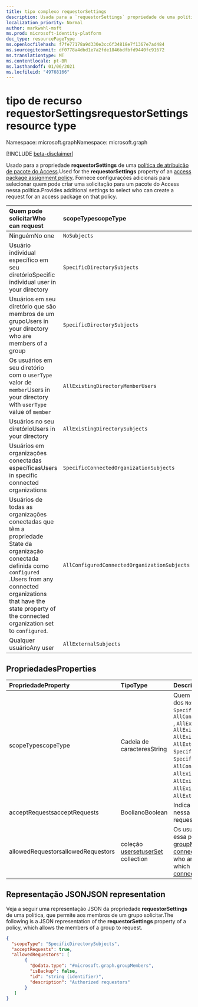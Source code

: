 ```yaml
---
title: tipo complexo requestorSettings
description: Usada para a `requestorSettings` propriedade de uma política de atribuição de pacote do Access. Fornece configurações adicionais para selecionar quem pode criar uma solicitação.
localization_priority: Normal
author: markwahl-msft
ms.prod: microsoft-identity-platform
doc_type: resourcePageType
ms.openlocfilehash: f7fe77178a9d330e3cc6f34818e7f1367e7ad484
ms.sourcegitcommit: df0778a4dbd1e7a2fde1846bdfbfd9440fc91672
ms.translationtype: MT
ms.contentlocale: pt-BR
ms.lasthandoff: 01/06/2021
ms.locfileid: "49768166"
---
```

# <a name="requestorsettings-resource-type"></a><span data-ttu-id="71858-104">tipo de recurso requestorSettings</span><span class="sxs-lookup"><span data-stu-id="71858-104">requestorSettings resource type</span></span>

<span data-ttu-id="71858-105">Namespace: microsoft.graph</span><span class="sxs-lookup"><span data-stu-id="71858-105">Namespace: microsoft.graph</span></span>

[!INCLUDE [beta-disclaimer](../../includes/beta-disclaimer.md)]

<span data-ttu-id="71858-106">Usado para a propriedade **requestorSettings** de uma [política de atribuição de pacote do Access](accesspackageassignmentpolicy.md).</span><span class="sxs-lookup"><span data-stu-id="71858-106">Used for the **requestorSettings** property of an [access package assignment policy](accesspackageassignmentpolicy.md).</span></span> <span data-ttu-id="71858-107">Fornece configurações adicionais para selecionar quem pode criar uma solicitação para um pacote do Access nessa política.</span><span class="sxs-lookup"><span data-stu-id="71858-107">Provides additional settings to select who can create a request for an access package on that policy.</span></span>

| <span data-ttu-id="71858-108">Quem pode solicitar</span><span class="sxs-lookup"><span data-stu-id="71858-108">Who can request</span></span> | <span data-ttu-id="71858-109">scopeType</span><span class="sxs-lookup"><span data-stu-id="71858-109">scopeType</span></span> | <span data-ttu-id="71858-110">coleção allowedRequestors</span><span class="sxs-lookup"><span data-stu-id="71858-110">allowedRequestors collection</span></span>|
|:----------------|:----------|:------------------|
|<span data-ttu-id="71858-111">Ninguém</span><span class="sxs-lookup"><span data-stu-id="71858-111">No one</span></span>|`NoSubjects`|<span data-ttu-id="71858-112">matriz vazia</span><span class="sxs-lookup"><span data-stu-id="71858-112">empty array</span></span>|
|<span data-ttu-id="71858-113">Usuário individual específico em seu diretório</span><span class="sxs-lookup"><span data-stu-id="71858-113">Specific individual user in your directory</span></span>|`SpecificDirectorySubjects`|[<span data-ttu-id="71858-114">Únicousuário</span><span class="sxs-lookup"><span data-stu-id="71858-114">singleUser</span></span>](singleuser.md)|
|<span data-ttu-id="71858-115">Usuários em seu diretório que são membros de um grupo</span><span class="sxs-lookup"><span data-stu-id="71858-115">Users in your directory who are members of a group</span></span>|`SpecificDirectorySubjects`|[<span data-ttu-id="71858-116">groupMembers</span><span class="sxs-lookup"><span data-stu-id="71858-116">groupMembers</span></span>](groupmembers.md)|
|<span data-ttu-id="71858-117">Os usuários em seu diretório com o `userType` valor de `member`</span><span class="sxs-lookup"><span data-stu-id="71858-117">Users in your directory with `userType` value of `member`</span></span>|`AllExistingDirectoryMemberUsers`|<span data-ttu-id="71858-118">matriz vazia</span><span class="sxs-lookup"><span data-stu-id="71858-118">empty array</span></span>|
|<span data-ttu-id="71858-119">Usuários no seu diretório</span><span class="sxs-lookup"><span data-stu-id="71858-119">Users in your directory</span></span>|`AllExistingDirectorySubjects`|<span data-ttu-id="71858-120">matriz vazia</span><span class="sxs-lookup"><span data-stu-id="71858-120">empty array</span></span>|
|<span data-ttu-id="71858-121">Usuários em organizações conectadas específicas</span><span class="sxs-lookup"><span data-stu-id="71858-121">Users in specific connected organizations</span></span>|`SpecificConnectedOrganizationSubjects`|[<span data-ttu-id="71858-122">connectedOrganizationMembers</span><span class="sxs-lookup"><span data-stu-id="71858-122">connectedOrganizationMembers</span></span>](connectedorganizationmembers.md)|
|<span data-ttu-id="71858-123">Usuários de todas as organizações conectadas que têm a propriedade State da organização conectada definida como `configured` .</span><span class="sxs-lookup"><span data-stu-id="71858-123">Users from any connected organizations that have the state property of the connected organization set to `configured`.</span></span>|`AllConfiguredConnectedOrganizationSubjects`|<span data-ttu-id="71858-124">matriz vazia</span><span class="sxs-lookup"><span data-stu-id="71858-124">empty array</span></span>|
|<span data-ttu-id="71858-125">Qualquer usuário</span><span class="sxs-lookup"><span data-stu-id="71858-125">Any user</span></span>|`AllExternalSubjects`|<span data-ttu-id="71858-126">matriz vazia</span><span class="sxs-lookup"><span data-stu-id="71858-126">empty array</span></span>|

## <a name="properties"></a><span data-ttu-id="71858-127">Propriedades</span><span class="sxs-lookup"><span data-stu-id="71858-127">Properties</span></span>

| <span data-ttu-id="71858-128">Propriedade</span><span class="sxs-lookup"><span data-stu-id="71858-128">Property</span></span>                     | <span data-ttu-id="71858-129">Tipo</span><span class="sxs-lookup"><span data-stu-id="71858-129">Type</span></span>                      | <span data-ttu-id="71858-130">Descrição</span><span class="sxs-lookup"><span data-stu-id="71858-130">Description</span></span> |
| :--------------------------- | :------------------------ | :---------- |
| <span data-ttu-id="71858-131">scopeType</span><span class="sxs-lookup"><span data-stu-id="71858-131">scopeType</span></span> |<span data-ttu-id="71858-132">Cadeia de caracteres</span><span class="sxs-lookup"><span data-stu-id="71858-132">String</span></span> |<span data-ttu-id="71858-133">Quem pode solicitar.</span><span class="sxs-lookup"><span data-stu-id="71858-133">Who can request.</span></span> <span data-ttu-id="71858-134">Um dos `NoSubjects` , `SpecificDirectorySubjects` , `SpecificConnectedOrganizationSubjects` , `AllConfiguredConnectedOrganizationSubjects` , `AllExistingConnectedOrganizationSubjects` , `AllExistingDirectoryMemberUsers` `AllExistingDirectorySubjects` ou `AllExternalSubjects` .</span><span class="sxs-lookup"><span data-stu-id="71858-134">One of `NoSubjects`, `SpecificDirectorySubjects`, `SpecificConnectedOrganizationSubjects`, `AllConfiguredConnectedOrganizationSubjects`, `AllExistingConnectedOrganizationSubjects`, `AllExistingDirectoryMemberUsers`, `AllExistingDirectorySubjects` or `AllExternalSubjects`.</span></span>  |
| <span data-ttu-id="71858-135">acceptRequests</span><span class="sxs-lookup"><span data-stu-id="71858-135">acceptRequests</span></span> | <span data-ttu-id="71858-136">Booliano</span><span class="sxs-lookup"><span data-stu-id="71858-136">Boolean</span></span> | <span data-ttu-id="71858-137">Indica se novas solicitações serão aceitas nessa política.</span><span class="sxs-lookup"><span data-stu-id="71858-137">Indicates whether new requests are accepted on this policy.</span></span> |
| <span data-ttu-id="71858-138">allowedRequestors</span><span class="sxs-lookup"><span data-stu-id="71858-138">allowedRequestors</span></span> | <span data-ttu-id="71858-139">coleção [userset](userset.md)</span><span class="sxs-lookup"><span data-stu-id="71858-139">[userSet](userset.md) collection</span></span>| <span data-ttu-id="71858-140">Os usuários que têm permissão para solicitar essa política, que podem ser [únicousuário](singleuser.md), [groupMembers](groupmembers.md)e [connectedOrganizationMembers](connectedorganizationmembers.md).</span><span class="sxs-lookup"><span data-stu-id="71858-140">The users who are allowed to request on this policy, which can be [singleUser](singleuser.md), [groupMembers](groupmembers.md), and [connectedOrganizationMembers](connectedorganizationmembers.md).</span></span> |

## <a name="json-representation"></a><span data-ttu-id="71858-141">Representação JSON</span><span class="sxs-lookup"><span data-stu-id="71858-141">JSON representation</span></span>


<span data-ttu-id="71858-142">Veja a seguir uma representação JSON da propriedade **requestorSettings** de uma política, que permite aos membros de um grupo solicitar.</span><span class="sxs-lookup"><span data-stu-id="71858-142">The following is a JSON representation of the **requestorSettings** property of a policy, which allows the members of a group to request.</span></span>

<!-- {
  "blockType": "resource",
  "optionalProperties": [

  ],
  "@odata.type": "microsoft.graph.requestorSettings",
  "baseType": ""
}-->

```json
{
  "scopeType": "SpecificDirectorySubjects",
  "acceptRequests": true,
  "allowedRequestors": [
       {
         "@odata.type": "#microsoft.graph.groupMembers",
         "isBackup": false,
         "id": "string (identifier)",
         "description": "Authorized requestors"
       }
   ]
}
```


<!-- uuid: 16cd6b66-4b1a-43a1-adaf-3a886856ed98
2019-02-04 14:57:30 UTC -->
<!-- {
  "type": "#page.annotation",
  "description": "requestorSettings complex type",
  "keywords": "",
  "section": "documentation",
  "tocPath": ""
}-->


